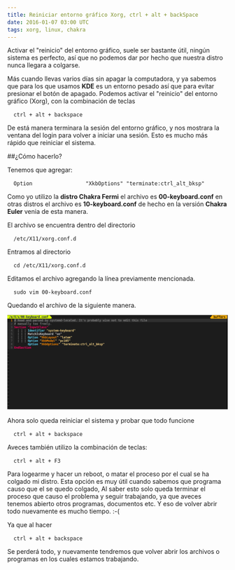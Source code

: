 ```yaml
---
title: Reiniciar entorno gráfico Xorg, ctrl + alt + backSpace
date: 2016-01-07 03:00 UTC
tags: xorg, linux, chakra
---
```


Activar el "reinicio" del entorno gráfico, suele ser bastante útil, ningún sistema es perfecto, así que no podemos dar por hecho que nuestra distro nunca llegara a colgarse. 

Más cuando llevas varios días sin apagar la computadora, y ya sabemos que para los que usamos **KDE** es un entorno pesado así que para evitar presionar el botón de apagado. Podemos activar el "reinicio" del entorno gráfico (Xorg), con la combinación de teclas

```
  ctrl + alt + backspace 
```

De está manera terminara la sesión del entorno gráfico, y nos mostrara la ventana del login para volver a iniciar una sesión. Esto es mucho más rápido que reiniciar el sistema.

##¿Cómo hacerlo?

Tenemos que agregar:

```
  Option                 "XkbOptions" "terminate:ctrl_alt_bksp"
```

Como yo utilizo la **distro Chakra Fermi** el archivo es **00-keyboard.conf**
en otras distros el archivo es  **10-keyboard.conf** de hecho en la versión **Chakra Euler**  venia de esta manera.

El archivo se encuentra dentro del directorio

```
  /etc/X11/xorg.conf.d
```

Entramos al directorio

```
  cd /etc/X11/xorg.conf.d
```

Editamos el archivo agregando la línea previamente mencionada.

```
  sudo vim 00-keyboard.conf
```

Quedando el archivo de la siguiente manera.

![Alt text](./images/xorg/keyboard.png)


Ahora solo queda reiniciar el sistema y probar que todo funcione

```
  ctrl + alt + backspace 
```


Aveces también utilizo la combinación de teclas:

```
  ctrl + alt + F3
```

Para logearme y hacer un reboot, o matar el proceso por el cual se ha colgado mi distro. Esta opción es muy útil cuando sabemos que programa causo que el se quedo colgado, Al saber esto solo queda terminar el proceso que causo el problema y seguir trabajando, ya que aveces tenemos abierto otros programas, documentos etc. Y eso de volver abrir todo nuevamente es mucho tiempo. :-(

Ya que al hacer

```
  ctrl + alt + backspace
```

Se perderá todo, y nuevamente tendremos que volver abrir los archivos o programas en los cuales estamos trabajando.
